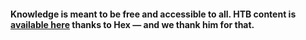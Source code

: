 #### Knowledge is meant to be free and accessible to all. HTB content is [available here](https://alber0line-grow.github.io/) thanks to Hex — and we thank him for that.
